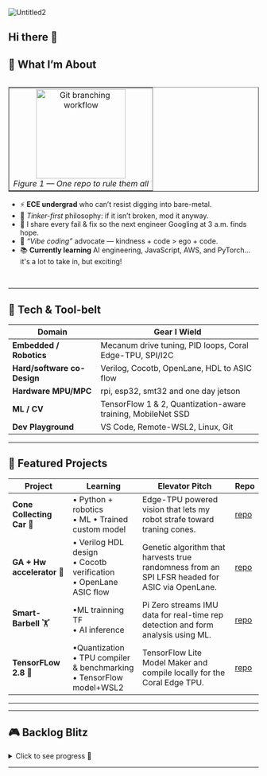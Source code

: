 ![Untitled2](https://github.com/user-attachments/assets/a9f3cc4c-93eb-4b2f-9f34-9e56f8a83dac)

## Hi there 👋

<!--
**jtristan123/jtristan123** is a ✨ _special_ ✨ repository because its `README.md` (this file) appears on your GitHub profile.

Here are some ideas to get you started:

- 🔭 I’m currently working on ...
- 🌱 I’m currently learning ...
- 👯 I’m looking to collaborate on ...
- 🤔 I’m looking for help with ...
- 💬 Ask me about ...
- 📫 How to reach me: ...
- 😄 Pronouns: ...
- ⚡ Fun fact: ...
-->

<!-- ————————————————————————————————————————————
   Hi-there banner (generated with shields.io)
   ———————————————————————————————————————————— -->

## 🤖 What I’m About
<table align="right" cellpadding="6" cellspacing="0" border="1">
<tr><td align="center">
  <img src="https://github.com/user-attachments/assets/51ef10e1-c081-405a-a747-92be5e6f142a"
       alt="Git branching workflow" width="180"><br>
  <em>Figure&nbsp;1 — One repo to rule them all</em>
</td></tr>
</table>

* ⚡ **ECE undergrad** who can’t resist digging into bare-metal.
* 🔧 *Tinker-first* philosophy: if it isn’t broken, mod it anyway.
* 🤝 I share every fail & fix so the next engineer Googling at 3 a.m. finds hope.
* 💬 *“Vibe coding”* advocate — kindness + code > ego + code.
* 📚 **Currently learning** AI engineering, JavaScript, AWS, and PyTorch... it's a lot to take in, but exciting!

<br clear="all">

---

## 🔨 Tech & Tool-belt

| Domain | Gear I Wield |
|--------|--------------|
| **Embedded / Robotics** | Mecanum drive tuning, PID loops, Coral Edge-TPU, SPI/I2C |
| **Hard/software co-Design** | Verilog, Cocotb, OpenLane, HDL to ASIC flow |
| **Hardware MPU/MPC** | rpi, esp32, smt32 and one day jetson |
| **ML / CV** | TensorFlow 1 & 2, Quantization-aware training, MobileNet SSD |
| **Dev Playground** | VS Code, Remote-WSL2, Linux, Git |

---

## 🚀 Featured Projects

| Project | Learning | Elevator Pitch | Repo |
|---------|----------|----------------|------| 
| **Cone Collecting Car** 🤖 | • Python + robotics <br>• ML • Trained custom model  | Edge-TPU powered vision that lets my robot strafe toward traning cones. | [repo](https://github.com/jtristan123/Project-CCC) |
| **GA + Hw accelerator** 🔬 | • Verilog HDL design<br>• Cocotb verification<br>• OpenLane ASIC flow | Genetic algorithm that harvests true randomness from an SPI LFSR  headed for ASIC via OpenLane. |[repo](https://github.com/jtristan123/HW-for-AI-ML-ECE-410/wiki/Project-GA)| 
| **Smart-Barbell** 🏋️ | •ML trainning TF<br> • AI inference | Pi Zero streams IMU data for real-time rep detection and form analysis using ML. |[repo](https://github.com/jtristan123/smartbarbell)|
| **TensorFLow 2.8** 📖 |•Quantization<br>• TPU compiler & benchmarking<br> • TensorFlow model+WSL2<br> | TensorFlow Lite Model Maker and compile locally for the Coral Edge TPU. |[repo](https://github.com/jtristan123/Train_TFLite_model)| 


---

---

## 🎮 Backlog Blitz

<details>
<summary>Click to see progress&nbsp;📂</summary>

| Game | Playing | Done |
|------|:------:|:----:|
| Halo 2 | ⌛ | ✅ |
| Monster Hunter Wilds | 🎮 |  |
| …and 28 more |   |   |

</details>

---



